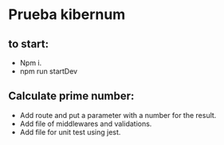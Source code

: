 # Prueba kibernum

## to start:
- Npm i.
- npm run startDev

## Calculate prime number:
- Add route and put a parameter with a number for the result.
- Add file of middlewares and validations.
- Add file for unit test using jest.
